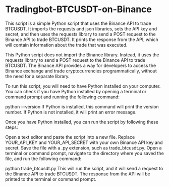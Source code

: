 # Tradingbot-BTCUSDT-on-Binance

This script is a simple Python script that uses the Binance API to trade BTCUSDT. It imports the requests and json libraries, sets the API key and secret, and then uses the requests library to send a POST request to the Binance API to trade BTCUSDT. It prints the response from the API, which will contain information about the trade that was executed.

This Python script does not import the Binance library. Instead, it uses the requests library to send a POST request to the Binance API to trade BTCUSDT. The Binance API provides a way for developers to access the Binance exchange and trade cryptocurrencies programmatically, without the need for a separate library.

To run this script, you will need to have Python installed on your computer. You can check if you have Python installed by opening a terminal or command prompt and running the following command:

python --version
If Python is installed, this command will print the version number. If Python is not installed, it will print an error message.

Once you have Python installed, you can run the script by following these steps:

Open a text editor and paste the script into a new file.
Replace YOUR_API_KEY and YOUR_API_SECRET with your own Binance API key and secret.
Save the file with a .py extension, such as trade_btcusdt.py.
Open a terminal or command prompt, navigate to the directory where you saved the file, and run the following command:

python trade_btcusdt.py
This will run the script, and it will send a request to the Binance API to trade BTCUSDT. The response from the API will be printed to the terminal or command prompt.
